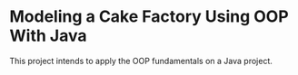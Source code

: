 # Modeling a Cake Factory Using OOP With Java

This project intends to apply the OOP fundamentals on a Java project.